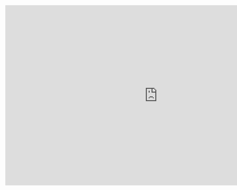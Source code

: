 <iframe src="https://docs.google.com/presentation/d/e/2PACX-1vSu5s3AIaPvfkLRGyXUUPtyj0U4rYMQWwAuW5SQDbwuVYCMoEfm6660MdYVPyQsRPi29QSjpch1D55p/embed?start=false&loop=false&delayms=60000" frameborder="0" width="960" height="569" allowfullscreen="true" mozallowfullscreen="true" webkitallowfullscreen="true"></iframe>